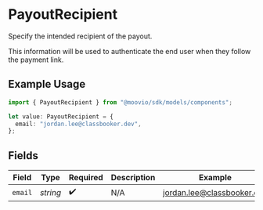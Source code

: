 # PayoutRecipient

Specify the intended recipient of the payout.

This information will be used to authenticate the end user when they follow the payment link.

## Example Usage

```typescript
import { PayoutRecipient } from "@moovio/sdk/models/components";

let value: PayoutRecipient = {
  email: "jordan.lee@classbooker.dev",
};
```

## Fields

| Field                      | Type                       | Required                   | Description                | Example                    |
| -------------------------- | -------------------------- | -------------------------- | -------------------------- | -------------------------- |
| `email`                    | *string*                   | :heavy_check_mark:         | N/A                        | jordan.lee@classbooker.dev |
